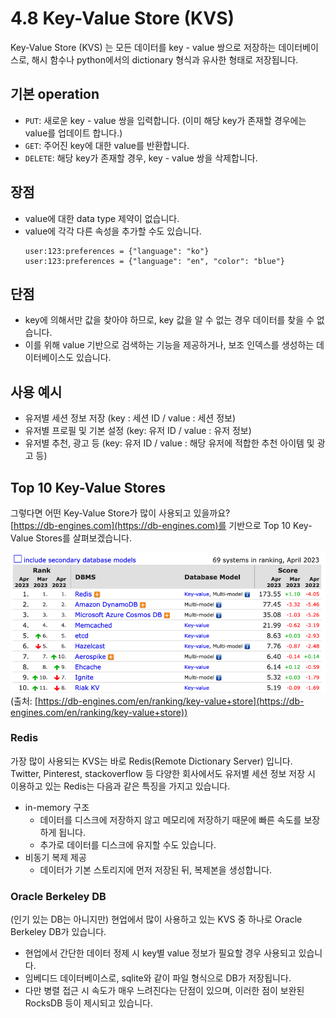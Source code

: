 # 4.8 Key-Value Store (KVS)

Key-Value Store (KVS) 는 모든 데이터를 key - value 쌍으로 저장하는 데이터베이스로, 해시 함수나 python에서의 dictionary 형식과 유사한 형태로 저장됩니다.

## 기본 operation
- `PUT`: 새로운 key - value 쌍을 입력합니다. (이미 해당 key가 존재할 경우에는 value를 업데이트 합니다.)
- `GET`: 주어진 key에 대한 value를 반환합니다.
- `DELETE`: 해당 key가 존재할 경우, key - value 쌍을 삭제합니다.

## 장점
- value에 대한 data type 제약이 없습니다.
- value에 각각 다른 속성을 추가할 수도 있습니다.
    ```
    user:123:preferences = {"language": "ko"}
    user:123:preferences = {"language": "en", "color": "blue"}
    ```
## 단점
- key에 의해서만 값을 찾아야 하므로, key 값을 알 수 없는 경우 데이터를 찾을 수 없습니다.
- 이를 위해 value 기반으로 검색하는 기능을 제공하거나, 보조 인덱스를 생성하는 데이터베이스도 있습니다.

## 사용 예시
- 유저별 세션 정보 저장 (key : 세션 ID / value : 세션 정보)
- 유저별 프로필 및 기본 설정 (key: 유저 ID / value : 유저 정보)
- 유저별 추천, 광고 등 (key: 유저 ID / value : 해당 유저에 적합한 추천 아이템 및 광고 등)

## Top 10 Key-Value Stores

그렇다면 어떤 Key-Value Store가 많이 사용되고 있을까요? 
<br>[https://db-engines.com](https://db-engines.com)를 기반으로 Top 10 Key-Value Stores를 살펴보겠습니다.
    
![kvs_rank](./images/4.2.1_kvs_rank.png)
(출처: [https://db-engines.com/en/ranking/key-value+store](https://db-engines.com/en/ranking/key-value+store))

### Redis
가장 많이 사용되는 KVS는 바로 Redis(Remote Dictionary Server) 입니다.
<br>Twitter, Pinterest, stackoverflow 등 다양한 회사에서도 유저별 세션 정보 저장 시 이용하고 있는 Redis는 다음과 같은 특징을 가지고 있습니다.
- in-memory 구조
    - 데이터를 디스크에 저장하지 않고 메모리에 저장하기 때문에 빠른 속도를 보장하게 됩니다.
    - 추가로 데이터를 디스크에 유지할 수도 있습니다.
- 비동기 복제 제공
    - 데이터가 기본 스토리지에 먼저 저장된 뒤, 복제본을 생성합니다.

### Oracle Berkeley DB
(인기 있는 DB는 아니지만) 현업에서 많이 사용하고 있는 KVS 중 하나로 Oracle Berkeley DB가 있습니다.
- 현업에서 간단한 데이터 정제 시 key별 value 정보가 필요할 경우 사용되고 있습니다.
- 임베디드 데이터베이스로, sqlite와 같이 파일 형식으로 DB가 저장됩니다.
- 다만 병렬 접근 시 속도가 매우 느려진다는 단점이 있으며, 이러한 점이 보완된 RocksDB 등이 제시되고 있습니다.
